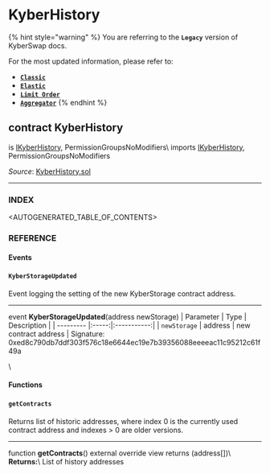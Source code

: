 # KyberHistory

{% hint style="warning" %}
You are referring to the **`Legacy`** version of KyberSwap docs.

For the most updated information, please refer to:

* [**`Classic`**](broken-reference)
* [**`Elastic`**](../../kyberswap-elastic/)
* [**`Limit Order`**](../../../../kyberswap-solutions/limit-order/)
* [**`Aggregator`**](../../../../kyberswap-solutions/kyberswap-aggregator/)
{% endhint %}

## contract KyberHistory

is [IKyberHistory](https://docs.kyberswap.com/Legacy/api-abi/core-smart-contracts/api\_abi-ikyberhistory.md), PermissionGroupsNoModifiers\ imports [IKyberHistory](https://docs.kyberswap.com/Legacy/api-abi/core-smart-contracts/api\_abi-ikyberhistory.md), PermissionGroupsNoModifiers

_Source_: [KyberHistory.sol](https://github.com/KyberNetwork/smart-contracts/blob/master/contracts/sol6/KyberHistory.sol)

***

### INDEX[​](https://docs.kyberswap.com/Legacy/api-abi/core-smart-contracts/api\_abi-kyberhistory#index) <a href="#index" id="index"></a>

\<AUTOGENERATED\_TABLE\_OF\_CONTENTS>

### REFERENCE[​](https://docs.kyberswap.com/Legacy/api-abi/core-smart-contracts/api\_abi-kyberhistory#reference) <a href="#reference" id="reference"></a>

#### Events[​](https://docs.kyberswap.com/Legacy/api-abi/core-smart-contracts/api\_abi-kyberhistory#events) <a href="#events" id="events"></a>

#### `KyberStorageUpdated`[​](https://docs.kyberswap.com/Legacy/api-abi/core-smart-contracts/api\_abi-kyberhistory#kyberstorageupdated) <a href="#kyberstorageupdated" id="kyberstorageupdated"></a>

Event logging the setting of the new KyberStorage contract address.

***

event **KyberStorageUpdated**(address newStorage) | Parameter | Type | Description | | --------- |:-----:|:-----------:| | `newStorage` | address | new contract address | Signature: 0xed8c790db7ddf303f576c18e6644ec19e7b39356088eeeeac11c95212c61f49a

\


#### Functions[​](https://docs.kyberswap.com/Legacy/api-abi/core-smart-contracts/api\_abi-kyberhistory#functions) <a href="#functions" id="functions"></a>

#### `getContracts`[​](https://docs.kyberswap.com/Legacy/api-abi/core-smart-contracts/api\_abi-kyberhistory#getcontracts) <a href="#getcontracts" id="getcontracts"></a>

Returns list of historic addresses, where index 0 is the currently used contract address and indexes > 0 are older versions.

***

function **getContracts**() external override view returns (address\[])\ **Returns:**\ List of history addresses
